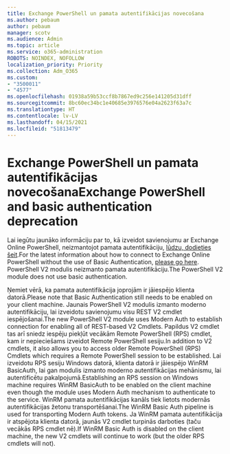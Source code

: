 ```yaml
---
title: Exchange PowerShell un pamata autentifikācijas novecošana
ms.author: pebaum
author: pebaum
manager: scotv
ms.audience: Admin
ms.topic: article
ms.service: o365-administration
ROBOTS: NOINDEX, NOFOLLOW
localization_priority: Priority
ms.collection: Adm_O365
ms.custom:
- "3500011"
- "4577"
ms.openlocfilehash: 01938a59b53ccf8b7867ed9c256e141205d31dff
ms.sourcegitcommit: 8bc60ec34bc1e40685e3976576e04a2623f63a7c
ms.translationtype: HT
ms.contentlocale: lv-LV
ms.lasthandoff: 04/15/2021
ms.locfileid: "51813479"
---
```

# <a name="exchange-powershell-and-basic-authentication-deprecation"></a><span data-ttu-id="5bb99-102">Exchange PowerShell un pamata autentifikācijas novecošana</span><span class="sxs-lookup"><span data-stu-id="5bb99-102">Exchange PowerShell and basic authentication deprecation</span></span>

<span data-ttu-id="5bb99-103">Lai iegūtu jaunāko informāciju par to, kā izveidot savienojumu ar Exchange Online PowerShell, neizmantojot pamata autentifikāciju, [lūdzu, dodieties šeit](https://aka.ms/exops-docs).</span><span class="sxs-lookup"><span data-stu-id="5bb99-103">For the latest information about how to connect to Exchange Online PowerShell without the use of Basic Authentication, [please go here](https://aka.ms/exops-docs).</span></span> <span data-ttu-id="5bb99-104">PowerShell V2 modulis neizmanto pamata autentifikāciju.</span><span class="sxs-lookup"><span data-stu-id="5bb99-104">The PowerShell V2 module does not use basic authentication.</span></span>

<span data-ttu-id="5bb99-105">Ņemiet vērā, ka pamata autentifikācija joprojām ir jāiespējo klienta datorā.</span><span class="sxs-lookup"><span data-stu-id="5bb99-105">Please note that Basic Authentication still needs to be enabled on your client machine.</span></span>
<span data-ttu-id="5bb99-106">Jaunais PowerShell V2 modulis izmanto moderno autentifikāciju, lai izveidotu savienojumu visu REST V2 cmdlet iespējošanai.</span><span class="sxs-lookup"><span data-stu-id="5bb99-106">The new PowerShell V2 module uses Modern Auth to establish connection for enabling all of REST-based V2 Cmdlets.</span></span> <span data-ttu-id="5bb99-107">Papildus V2 cmdlet tas arī sniedz iespēju piekļūt vecākām Remote PowerShell (RPS) cmdlet, kam ir nepieciešams izveidot Remote PowerShell sesiju.</span><span class="sxs-lookup"><span data-stu-id="5bb99-107">In addition to V2 cmdlets, it also allows you to access older Remote PowerShell (RPS) Cmdlets which requires a Remote PowerShell session to be established.</span></span> <span data-ttu-id="5bb99-108">Lai izveidotu RPS sesiju Windows datorā, klienta datorā ir jāiespējo WinRM BasicAuth, lai gan modulis izmanto moderno autentifikācijas mehānismu, lai autentificētu pakalpojumā.</span><span class="sxs-lookup"><span data-stu-id="5bb99-108">Establishing an RPS session on Windows machine requires WinRM BasicAuth to be enabled on the client machine even though the module uses Modern Auth mechanism to authenticate to the service.</span></span> <span data-ttu-id="5bb99-109">WinRM pamata autentifikācijas kanāls tiek lietots modernās autentifikācijas žetonu transportēšanai.</span><span class="sxs-lookup"><span data-stu-id="5bb99-109">The WinRM Basic Auth pipeline is used for transporting Modern Auth tokens.</span></span> <span data-ttu-id="5bb99-110">Ja WinRM pamata autentifikācija ir atspējota klienta datorā, jaunās V2 cmdlet turpinās darboties (taču vecākās RPS cmdlet nē).</span><span class="sxs-lookup"><span data-stu-id="5bb99-110">If WinRM Basic Auth is disabled on the client machine, the new V2 cmdlets will continue to work (but the older RPS cmdlets will not).</span></span>
